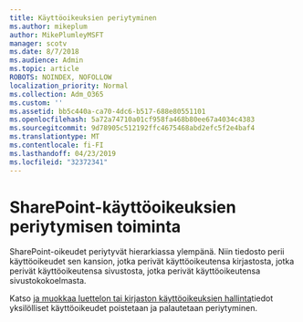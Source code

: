 ```yaml
---
title: Käyttöoikeuksien periytyminen
ms.author: mikeplum
author: MikePlumleyMSFT
manager: scotv
ms.date: 8/7/2018
ms.audience: Admin
ms.topic: article
ROBOTS: NOINDEX, NOFOLLOW
localization_priority: Normal
ms.collection: Adm_O365
ms.custom: ''
ms.assetid: bb5c440a-ca70-4dc6-b517-688e80551101
ms.openlocfilehash: 5a72a74710a01cf958fa468b80ee67a4034c4383
ms.sourcegitcommit: 9d78905c512192ffc4675468abd2efc5f2e4baf4
ms.translationtype: MT
ms.contentlocale: fi-FI
ms.lasthandoff: 04/23/2019
ms.locfileid: "32372341"
---
```

# <a name="how-permissions-inheritance-works-in-sharepoint"></a>SharePoint-käyttöoikeuksien periytymisen toiminta

SharePoint-oikeudet periytyvät hierarkiassa ylempänä. Niin tiedosto perii käyttöoikeudet sen kansion, jotka perivät käyttöoikeutensa kirjastosta, jotka perivät käyttöoikeutensa sivustosta, jotka perivät käyttöoikeutensa sivustokokoelmasta.
  
Katso [ja muokkaa luettelon tai kirjaston käyttöoikeuksien hallinta](https://go.microsoft.com/fwlink/?linkid=869946)tiedot yksilölliset käyttöoikeudet poistetaan ja palautetaan periytyminen.
  

